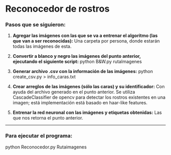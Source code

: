 # Reconocedor de rostros

### Pasos que se siguieron:

1. **Agregar las imágenes con las que se va a entrenar el algoritmo (las que van a ser reconocidas):**
Una carpeta por persona, donde estarán todas las imágenes de esta.

2. **Convertir a blanco y negro las imágenes del punto anterior, ejecutando el siguiente script:**
python B&W.py rutaImagenes

3. **Generar archivo .csv con la información de las imágenes:**
python create_csv.py > info_caras.txt

4. **Crear arreglos de las imágenes (sólo las caras) y su identificador:**
Con ayuda del archivo generado en el punto anterior.
Se utiliza CascadeClassifier de opencv para detectar los rostros existentes en una imagen; está implementación 
está basado en haar-like features.

5. **Entrenar la red neuronal con las imágenes y etiquetas obtenidas:**
Las que nos retorna el punto anterior.

_________________________________________

### Para ejecutar el programa:

python Reconocedor.py Rutaimagenes
